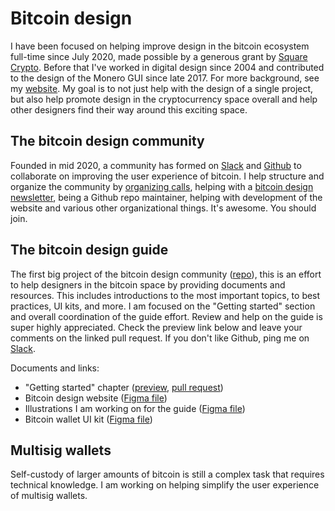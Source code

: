 # Bitcoin design

I have been focused on helping improve design in the bitcoin ecosystem full-time since July 2020, made possible by a generous grant by [Square Crypto](https://squarecrypto.org). Before that I've worked in digital design since 2004 and contributed to the design of the Monero GUI since late 2017. For more background, see my [website](https://www.germanysbestkeptsecret.com). My goal is to not just help with the design of a single project, but also help promote design in the cryptocurrency space overall and help other designers find their way around this exciting space.

## The bitcoin design community

Founded in mid 2020, a community has formed on [Slack](http://bitcoindesigners.org) and [Github](https://github.com/bitcoindesign) to collaborate on improving the user experience of bitcoin. I help structure and organize the community by [organizing calls](https://github.com/BitcoinDesign/Meta/issues), helping with a [bitcoin design newsletter](https://bitcoindesign.substack.com), being a Github repo maintainer, helping with development of the website and various other organizational things. It's awesome. You should join.

## The bitcoin design guide

The first big project of the bitcoin design community ([repo](https://github.com/BitcoinDesign/Guide)), this is an effort to help designers in the bitcoin space by providing documents and resources. This includes introductions to the most important topics, to best practices, UI kits, and more. I am focused on the "Getting started" section and overall coordination of the guide effort. Review and help on the guide is super highly appreciated. Check the preview link below and leave your comments on the linked pull request. If you don't like Github, ping me on [Slack](http://bitcoindesigners.org).

Documents and links:

- "Getting started" chapter ([preview](https://gbks.github.io/Guide/guide/getting-started/introduction/), [pull request](https://github.com/BitcoinDesign/Guide/pull/20))
- Bitcoin design website ([Figma file](https://www.figma.com/community/file/862622015964353400/Bitcoin-Designers-site))
- Illustrations I am working on for the guide ([Figma file](https://www.figma.com/community/file/888680264445459448/Bitcoin-Design-Guide-Illustrations-(work-in-progress%2C-only-by-me)))
- Bitcoin wallet UI kit ([Figma file](https://www.figma.com/file/VB3GQdAnhl8yta44DY3PSV/Bitcoin-Wallet-UI-Kit?node-id=267%3A3873))

## Multisig wallets

Self-custody of larger amounts of bitcoin is still a complex task that requires technical knowledge. I am working on helping simplify the user experience of multisig wallets.

